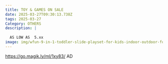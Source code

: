```yaml
---
title: TOY & GAMES ON SALE
date: 2025-03-27T09:30:13.738Z
tags: 2025-03-27
Category: OTHERS
description: |
  
  AS LOW AS  5.xx 
image: img/wfun-9-in-1-toddler-slide-playset-for-kids-indoor-outdoor-for-toddlers-age-1-blue-gray_4a3ee311-87b7-4473-b311-4c858e749dad.a9cf74e4427eaeb0fd44c129e2d0bf63.webp
---
```

https://go.magik.ly/ml/1xy83/
AD